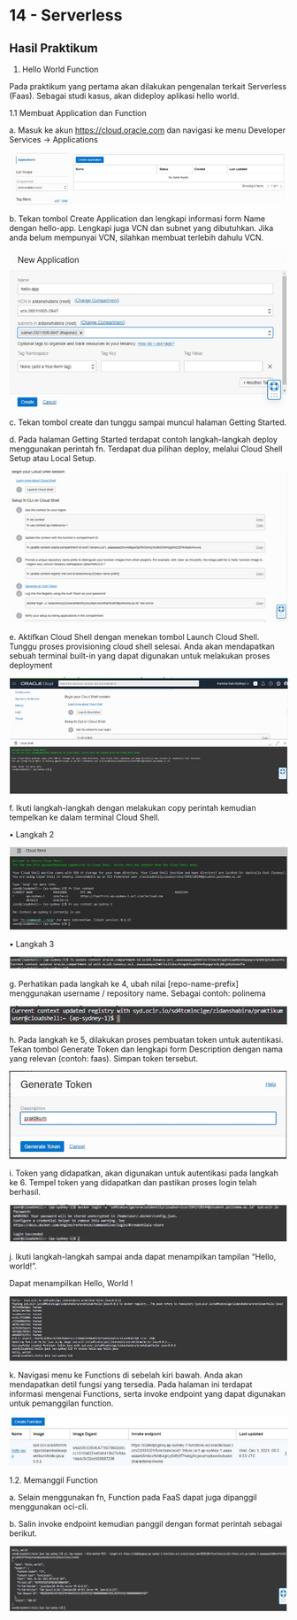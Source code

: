 # 14 - Serverless

## Hasil Praktikum

1.	Hello World Function

Pada praktikum yang pertama akan dilakukan pengenalan terkait Serverless (Faas). Sebagai studi kasus, akan dideploy aplikasi hello world.

1.1 Membuat Application dan Function

a.	Masuk ke akun https://cloud.oracle.com dan navigasi ke menu Developer Services -> Applications

![Screenshot Langkah 1](img/langkah1.JPG)

b.	Tekan tombol Create Application dan lengkapi informasi form Name dengan hello-app. Lengkapi juga VCN dan subnet yang dibutuhkan. Jika anda belum mempunyai VCN, silahkan membuat terlebih dahulu VCN.

![Screenshot Langkah 2](img/langkah2.JPG)

c.	Tekan tombol create dan tunggu sampai muncul halaman Getting Started.

d.	Pada halaman Getting Started terdapat contoh langkah-langkah deploy menggunakan perintah fn. Terdapat dua pilihan deploy, melalui Cloud Shell Setup atau Local Setup.

![Screenshot Langkah 3](img/langkah3.JPG)

e.	Aktifkan Cloud Shell dengan menekan tombol Launch Cloud Shell. Tunggu proses provisioning cloud shell selesai. Anda akan mendapatkan sebuah terminal built-in yang dapat digunakan untuk melakukan proses deployment

![Screenshot Langkah 4](img/langkah4.JPG)

f.	Ikuti langkah-langkah dengan melakukan copy perintah kemudian tempelkan ke dalam terminal Cloud Shell.

•	Langkah 2
 
![Screenshot Langkah 5](img/langkah5.JPG)

•	Langkah 3

![Screenshot Langkah 6](img/langkah6.JPG)
 

g.	Perhatikan pada langkah ke 4, ubah nilai [repo-name-prefix] menggunakan username / repository name. Sebagai contoh: polinema

![Screenshot Langkah 7](img/langkah7.JPG)
 
h.	Pada langkah ke 5, dilakukan proses pembuatan token untuk autentikasi. Tekan tombol Generate Token dan lengkapi form Description dengan nama yang relevan (contoh: faas). Simpan token tersebut.

![Screenshot Langkah 8](img/langkah8.JPG)

i.	Token yang didapatkan, akan digunakan untuk autentikasi pada langkah ke 6. Tempel token yang didapatkan dan pastikan proses login telah berhasil.

![Screenshot Langkah 9](img/langkah9.JPG)
 
j.	Ikuti langkah-langkah sampai anda dapat menampilkan tampilan “Hello, world!”.

Dapat menampilkan Hello, World !

![Screenshot Langkah 10](img/langkah10.JPG) 

k.	Navigasi menu ke Functions di sebelah kiri bawah. Anda akan mendapatkan detil fungsi yang tersedia. Pada halaman ini terdapat informasi mengenai Functions, serta invoke endpoint yang dapat digunakan untuk pemanggilan function.

![Screenshot Langkah 11](img/langkah11.JPG)

1.2.	Memanggil Function

a.	Selain menggunakan fn, Function pada FaaS dapat juga dipanggil menggunakan oci-cli.

b.	Salin invoke endpoint kemudian panggil dengan format perintah sebagai berikut.

![Screenshot Langkah 12](img/langkah12.JPG)